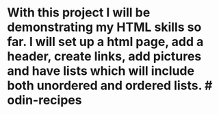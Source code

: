 # With this project I will be demonstrating my HTML skills so far. I will set up a html page, add a header, create links, add pictures and have lists which will include both unordered and ordered lists. # odin-recipes